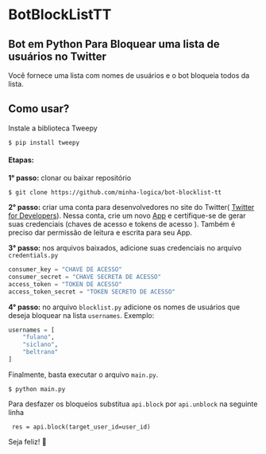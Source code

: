 # BotBlockListTT
## Bot em Python Para Bloquear uma lista de usuários no Twitter

Você fornece uma lista com nomes de usuários e o bot bloqueia todos da lista.

## Como usar?
Instale a biblioteca Tweepy
```
$ pip install tweepy
```
#### Etapas:

   **1° passo:** clonar ou baixar repositório
```
$ git clone https://github.com/minha-logica/bot-blocklist-tt
```
   **2° passo:** criar uma conta para desenvolvedores no site do Twitter(
[Twitter for Developers](https://developer.twitter.com/en/apply-for-access)). Nessa conta, crie um novo [App](http://dev.twitter.com/apps) e
certifique-se de gerar suas credenciais (chaves de acesso e tokens de acesso ). Também é preciso dar permissão de leitura e escrita para seu App.
  
 
   **3° passo:** nos arquivos baixados, adicione suas credenciais no arquivo `credentials.py`
```python
consumer_key = "CHAVE DE ACESSO" 
consumer_secret = "CHAVE SECRETA DE ACESSO" 
access_token = "TOKEN DE ACESSO"
access_token_secret = "TOKEN SECRETO DE ACESSO"

```
   **4° passo:**  no arquivo `blocklist.py` adicione os nomes de usuários que deseja bloquear na lista `usernames`.
Exemplo:
```python
usernames = [
    "fulano",
    "siclano",
    "beltrano"
]
```

Finalmente, basta executar o arquivo ```main.py```.
```
$ python main.py
```
Para desfazer os bloqueios substitua `api.block` por `api.unblock` na seguinte linha
```pyyhon
 res = api.block(target_user_id=user_id)       
```

Seja feliz! 🙂

